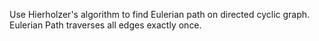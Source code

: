 Use Hierholzer's algorithm to find Eulerian path on directed cyclic graph.
Eulerian Path traverses all edges exactly once.